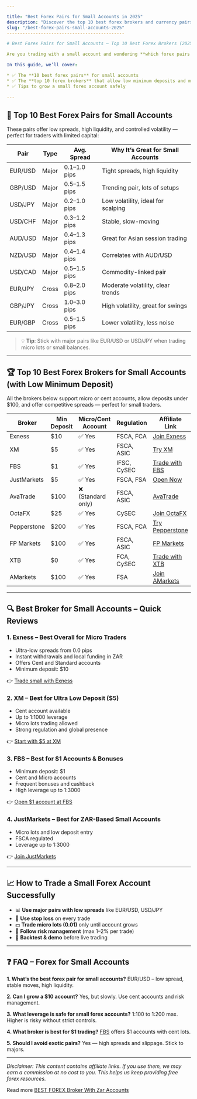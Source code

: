 ```yaml
---

title: "Best Forex Pairs for Small Accounts in 2025"
description: "Discover the top 10 best forex brokers and currency pairs ideal for small trading accounts. Learn how to maximize profits with low capital."
slug: "/best-forex-pairs-small-accounts-2025"
---------------------------------------------

# Best Forex Pairs for Small Accounts – Top 10 Best Forex Brokers (2025 Guide)

Are you trading with a small account and wondering **which forex pairs and brokers are best for low-capital traders**? You’re not alone. Many traders start with \$10–\$100 and need to choose their forex pairs and brokers wisely to survive and grow.

In this guide, we’ll cover:

* ✅ The **10 best forex pairs** for small accounts
* ✅ The **top 10 forex brokers** that allow low minimum deposits and micro lots
* ✅ Tips to grow a small forex account safely

---
```


## 🚀 Top 10 Best Forex Pairs for Small Accounts

These pairs offer low spreads, high liquidity, and controlled volatility — perfect for traders with limited capital:

| Pair    | Type  | Avg. Spread  | Why It’s Great for Small Accounts  |
| ------- | ----- | ------------ | ---------------------------------- |
| EUR/USD | Major | 0.1–1.0 pips | Tight spreads, high liquidity      |
| GBP/USD | Major | 0.5–1.5 pips | Trending pair, lots of setups      |
| USD/JPY | Major | 0.2–1.0 pips | Low volatility, ideal for scalping |
| USD/CHF | Major | 0.3–1.2 pips | Stable, slow-moving                |
| AUD/USD | Major | 0.4–1.3 pips | Great for Asian session trading    |
| NZD/USD | Major | 0.4–1.4 pips | Correlates with AUD/USD            |
| USD/CAD | Major | 0.5–1.5 pips | Commodity-linked pair              |
| EUR/JPY | Cross | 0.8–2.0 pips | Moderate volatility, clear trends  |
| GBP/JPY | Cross | 1.0–3.0 pips | High volatility, great for swings  |
| EUR/GBP | Cross | 0.5–1.5 pips | Lower volatility, less noise       |

> 💡 **Tip**: Stick with major pairs like EUR/USD or USD/JPY when trading micro lots or small balances.

---

## 🏆 Top 10 Best Forex Brokers for Small Accounts (with Low Minimum Deposit)

All the brokers below support micro or cent accounts, allow deposits under \$100, and offer competitive spreads — perfect for small traders.

| Broker      | Min Deposit | Micro/Cent Account | Regulation  | Affiliate Link                                                                                         |
| ----------- | ----------- | ------------------ | ----------- | ------------------------------------------------------------------------------------------------------ |
| Exness      | \$10        | ✅ Yes              | FSCA, FCA   | [Join Exness](https://one.exnesstrack.org/a/english23)                                                 |
| XM          | \$5         | ✅ Yes              | FSCA, ASIC  | [Try XM](https://clicks.pipaffiliates.com/c?c=589901&l=en&p=0)                                         |
| FBS         | \$1         | ✅ Yes              | IFSC, CySEC | [Trade with FBS](https://fbs.partners?ibl=587836&ibp=21398815)                                         |
| JustMarkets | \$5         | ✅ Yes              | FSCA, FSA   | [Open Now](https://one.justmarkets.link/a/79iqw0j6nj)                                                  |
| AvaTrade    | \$100       | ❌ (Standard only)  | FSCA, ASIC  | [AvaTrade](https://www.avatrade.com?versionId=10301&tag=194438)                                        |
| OctaFX      | \$25        | ✅ Yes              | CySEC       | [Join OctaFX](https://my.octafx.com/open-account/?refid=ib35647800)                                    |
| Pepperstone | \$200       | ✅ Yes              | FSCA, FCA   | [Try Pepperstone](https://trk.pepperstonepartners.com/aff_c?offer_id=367&aff_id=33954)                 |
| FP Markets  | \$100       | ✅ Yes              | FSCA, ASIC  | [FP Markets](https://www.fpmarkets.com/?redir=stv&fpm-affiliate-utm-source=IB&fpm-affiliate-agt=56244) |
| XTB         | \$0         | ✅ Yes              | FCA, CySEC  | [Trade with XTB](https://link-pso.xtb.com/pso/zrUCY)                                                   |
| AMarkets    | \$100       | ✅ Yes              | FSA         | [Join AMarkets](https://amarketstrading.co/?g=WNRAN9)                                                  |

---

## 🔍 Best Broker for Small Accounts – Quick Reviews

### 1. Exness – Best Overall for Micro Traders

* Ultra-low spreads from 0.0 pips
* Instant withdrawals and local funding in ZAR
* Offers Cent and Standard accounts
* Minimum deposit: \$10

👉 [Trade small with Exness](https://one.exnesstrack.org/a/english23)

### 2. XM – Best for Ultra Low Deposit (\$5)

* Cent account available
* Up to 1:1000 leverage
* Micro lots trading allowed
* Strong regulation and global presence

👉 [Start with \$5 at XM](https://clicks.pipaffiliates.com/c?c=589901&l=en&p=0)

### 3. FBS – Best for \$1 Accounts & Bonuses

* Minimum deposit: \$1
* Cent and Micro accounts
* Frequent bonuses and cashback
* High leverage up to 1:3000

👉 [Open \$1 account at FBS](https://fbs.partners?ibl=587836&ibp=21398815)

### 4. JustMarkets – Best for ZAR-Based Small Accounts

* Micro lots and low deposit entry
* FSCA regulated
* Leverage up to 1:3000

👉 [Join JustMarkets](https://one.justmarkets.link/a/79iqw0j6nj)

<!-- Continue with OctaFX to AMarkets reviews to complete all 10 brokers -->

---

## 📈 How to Trade a Small Forex Account Successfully

* 📊 **Use major pairs with low spreads** like EUR/USD, USD/JPY
* 🔎 **Use stop loss** on every trade
* 💵 **Trade micro lots (0.01)** only until account grows
* 🧠 **Follow risk management** (max 1–2% per trade)
* 🧪 **Backtest & demo** before live trading

---

## ❓ FAQ – Forex for Small Accounts

**1. What’s the best forex pair for small accounts?**
EUR/USD – low spread, stable moves, high liquidity.

**2. Can I grow a \$10 account?**
Yes, but slowly. Use cent accounts and risk management.

**3. What leverage is safe for small forex accounts?**
1:100 to 1:200 max. Higher is risky without strict controls.

**4. What broker is best for \$1 trading?**
[FBS](https://fbs.partners?ibl=587836&ibp=21398815) offers \$1 accounts with cent lots.

**5. Should I avoid exotic pairs?**
Yes — high spreads and slippage. Stick to majors.

---

*Disclaimer: This content contains affiliate links. If you use them, we may earn a commission at no cost to you. This helps us keep providing free forex resources.*

Read more [BEST FOREX Broker With Zar Accounts](https://github.com/mekuro/BEST-FOREX-Broker-With-Zar-Accounts)
